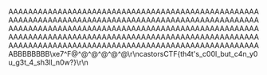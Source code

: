 AAAAAAAAAAAAAAAAAAAAAAAAAAAAAAAAAAAAAAAAAAAAAAAAAAAAAAAAAAAAAAAAAAAAAAAAAAAAAAAAAAAAAAAAAAAAAAAAAAAAAAAAAAAAAAAAAAAAAAAAAAAAAAAAAAAAAAAAAAAAAAAAAAAAAAAAAAAAAAAAAAAAAAAAAAAAAAAAAAAAAAAAAAAAAAAAAAAAAAAAAAAAAAAAAAAAAAAAAAAAAAAAAAAAAAAAAAAAAAAAAAAAAAAAAAAAAAAABBBBBBBB\xe7^F@^@^@^@^@^@\r\ncastorsCTF{th4t's_c00l_but_c4n_y0u_g3t_4_sh3ll_n0w?}\r\n

